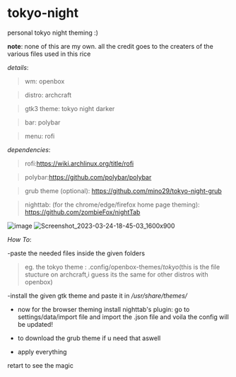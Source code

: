 # tokyo-night
personal tokyo night theming :)

**note**:
none of this are my own. all the credit goes to the creaters of the various files used in this rice

*details*:
> wm: openbox

> distro: archcraft

> gtk3 theme: tokyo night darker

> bar: polybar

> menu: rofi

*dependencies*:

>rofi:https://wiki.archlinux.org/title/rofi

>polybar:https://github.com/polybar/polybar

> grub theme (optional): https://github.com/mino29/tokyo-night-grub

>nighttab: (for the chrome/edge/firefox home page theming): https://github.com/zombieFox/nightTab



![image](https://user-images.githubusercontent.com/85402808/227523357-daffef52-47b7-457b-9c72-83257e5a4b33.png)
![Screenshot_2023-03-24-18-45-03_1600x900](https://user-images.githubusercontent.com/85402808/227532242-04b0598d-c553-483f-a8e7-d8821639065c.png)

*How To*:

 -paste the needed files inside the given folders

  > eg. the tokyo theme : .config/openbox-themes/*tokyo*(this is the file stucture on archcraft,i guess its the same for other distros with openbox)

-install the given gtk theme and paste it in */usr/share/themes/*

- now for the browser theming install nighttab's plugin: go to settings/data/import file and import the .json file and voila the config will be updated!

- to download the grub theme if u need that aswell

- apply everything 

retart to see the magic
